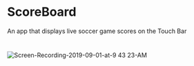 # ScoreBoard
An app that displays live soccer game scores on the Touch Bar

#
![Screen-Recording-2019-09-01-at-9 43 23-AM](https://user-images.githubusercontent.com/23692391/64077811-cf3a0d80-cca1-11e9-903b-4c657f34f9ee.gif)
